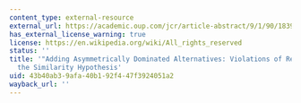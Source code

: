 ```yaml
---
content_type: external-resource
external_url: https://academic.oup.com/jcr/article-abstract/9/1/90/1839380
has_external_license_warning: true
license: https://en.wikipedia.org/wiki/All_rights_reserved
status: ''
title: '"Adding Asymmetrically Dominated Alternatives: Violations of Regularity and
  the Similarity Hypothesis'
uid: 43b40ab3-9afa-40b1-92f4-47f3924051a2
wayback_url: ''
---
```

